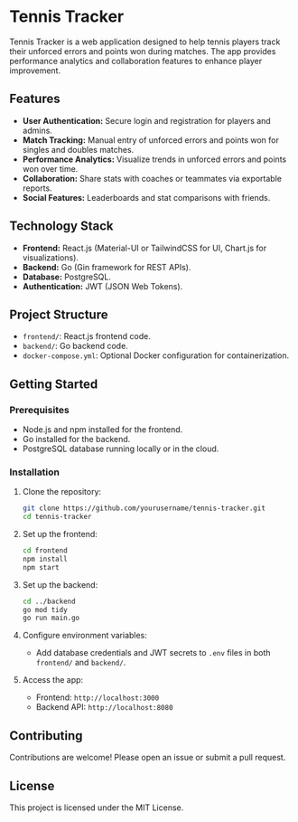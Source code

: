 # Tennis Tracker

Tennis Tracker is a web application designed to help tennis players track their unforced errors and points won during matches. The app provides performance analytics and collaboration features to enhance player improvement.

## Features

- **User Authentication:** Secure login and registration for players and admins.
- **Match Tracking:** Manual entry of unforced errors and points won for singles and doubles matches.
- **Performance Analytics:** Visualize trends in unforced errors and points won over time.
- **Collaboration:** Share stats with coaches or teammates via exportable reports.
- **Social Features:** Leaderboards and stat comparisons with friends.

## Technology Stack

- **Frontend:** React.js (Material-UI or TailwindCSS for UI, Chart.js for visualizations).
- **Backend:** Go (Gin framework for REST APIs).
- **Database:** PostgreSQL.
- **Authentication:** JWT (JSON Web Tokens).

## Project Structure

- `frontend/`: React.js frontend code.
- `backend/`: Go backend code.
- `docker-compose.yml`: Optional Docker configuration for containerization.

## Getting Started

### Prerequisites

- Node.js and npm installed for the frontend.
- Go installed for the backend.
- PostgreSQL database running locally or in the cloud.

### Installation

1. Clone the repository:
   ```bash
   git clone https://github.com/yourusername/tennis-tracker.git
   cd tennis-tracker
   ```

2. Set up the frontend:
   ```bash
   cd frontend
   npm install
   npm start
   ```

3. Set up the backend:
   ```bash
   cd ../backend
   go mod tidy
   go run main.go
   ```

4. Configure environment variables:
   - Add database credentials and JWT secrets to `.env` files in both `frontend/` and `backend/`.

5. Access the app:
   - Frontend: `http://localhost:3000`
   - Backend API: `http://localhost:8080`

## Contributing

Contributions are welcome! Please open an issue or submit a pull request.

## License

This project is licensed under the MIT License.
